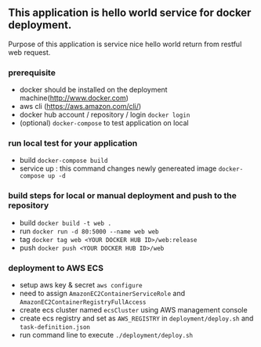 ## This application is hello world service for docker deployment.
  Purpose of this application is service nice hello world return from restful web request.

### prerequisite
  - docker should be installed on the deployment machine(http://www.docker.com)
  - aws cli (https://aws.amazon.com/cli/)
  - docker hub account / repository / login
  `docker login`
  - (optional) `docker-compose` to test application on local

### run local test for your application
  - build
    `docker-compose build`
  - service up : this command changes newly genereated image
    `docker-compose up -d`

### build steps for local or manual deployment and push to the repository
  - build
  `docker build -t web .`
  - run
    `docker run -d 80:5000 --name web web`
  - tag
    `docker tag web <YOUR DOCKER HUB ID>/web:release`
  - push
    `docker push <YOUR DOCKER HUB ID>/web`

### deployment to AWS ECS
  - setup aws key & secret
    `aws configure`
  - need to assign `AmazonEC2ContainerServiceRole` and `AmazonEC2ContainerRegistryFullAccess`
  - create ecs cluster named `ecsCluster` using AWS management console
  - create ecs registry and set as `AWS_REGISTRY` in `deployment/deploy.sh` and `task-definition.json`
  - run command line to execute
    `./deployment/deploy.sh`